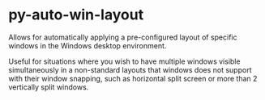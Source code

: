 # py-auto-win-layout
Allows for automatically applying a pre-configured layout of specific windows in the Windows desktop environment. 

Useful for situations where you wish to have multiple windows visible simultaneously in a non-standard layouts that windows does not support with their window snapping, such as horizontal split screen or more than 2 vertically split windows. 